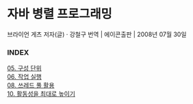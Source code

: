 # 자바 병렬 프로그래밍

브라이언 게츠 저자(글) · 강철구 번역 | 에이콘출판 | 2008년 07월 30일

### INDEX

[05. 구성 단위](https://github.com/oh29oh29/read-and-learn/tree/master/books/java-concurrency-in-practice/Chapter05.md)  
[06. 작업 실행](https://github.com/oh29oh29/read-and-learn/tree/master/books/java-concurrency-in-practice/Chapter06.md)  
[08. 쓰레드 풀 활용](https://github.com/oh29oh29/read-and-learn/tree/master/books/java-concurrency-in-practice/Chapter08.md)  
[10. 활동성을 최대로 높이기](https://github.com/oh29oh29/read-and-learn/tree/master/books/java-concurrency-in-practice/Chapter10.md)  